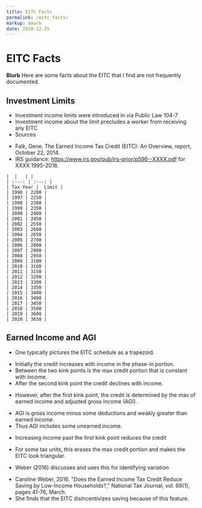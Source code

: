 ```yaml
---
title: EITC Facts
permalink: /eitc_facts/
markup: mmark
date: 2020-12-25
---
```


# EITC Facts  
**Blurb**
Here are some facts about the EITC that I find are not frequently documented.

## Investment Limits  
*  Investment income limits were introduced in via Public Law 104-7
*  Investment income about the limit precludes a worker from receiving any EITC
*  Sources
  -  Falk, Gene. The Earned Income Tax Credit (EITC): An Overview, report, October 22, 2014.
  -  IRS guidance: https://www.irs.gov/pub/irs-prior/p596--XXXX.pdf for XXXX 1995-2018.


	|  |   | |
	| :---: | :---: |
	| Tax Year |  Limit |
	| 1996 | 2200 |
	| 1997 | 2250 |
	| 1998 | 2300 |
	| 1999 | 2350 |
	| 2000 | 2400 |
	| 2001 | 2450 |
	| 2002 | 2550 |
	| 2003 | 2600 |
	| 2004 | 2650 |
	| 2005 | 2700 |
	| 2006 | 2800 |
	| 2007 | 2900 |
	| 2008 | 2950 |
	| 2009 | 3100 |
	| 2010 | 3100 |
	| 2011 | 3150 |
	| 2012 | 3200 |
	| 2013 | 3300 |
	| 2014 | 3350 |
	| 2015 | 3400 |
	| 2016 | 3400 |
	| 2017 | 3450 |
	| 2018 | 3500 |
	| 2019 | 3600 |
	| 2020 | 3650 |

## Earned Income and AGI  

*  One typically pictures the EITC schedule as a trapezoid.
  -  Initially the credit increases with income in the phase-in portion.
  -  Between the two kink points is the max credit portion that is constant with income.
  -  After the second kink point the credit declines with income.
*  However, after the first kink point, the credit is determined by the max of earned income and adjusted gross income (AGI).
  -  AGI is gross income minus some deductions and weakly greater than earned income.
  -  Thus AGI includes some unearned income.
*  Increasing income past the first kink point reduces the credit
  -  For some tax units, this erases the max credit portion and makes the EITC look triangular.
*  Weber (2016) discusses and uses this for identifying variation
  -  Caroline Weber, 2016. "Does the Earned Income Tax Credit Reduce Saving by Low-Income Households?," National Tax Journal, vol. 69(1), pages 41-76, March.
  -  She finds that the EITC disincentivizes saving because of this feature.
